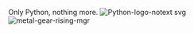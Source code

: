 Only Python, nothing more.
![Python-logo-notext svg](https://user-images.githubusercontent.com/112687355/204052879-b14155ab-7438-4aa0-b625-432366d3510a.png)
![metal-gear-rising-mgr](https://user-images.githubusercontent.com/112687355/204052632-984bf918-057e-4563-861b-0da0e86ca21f.gif) 
